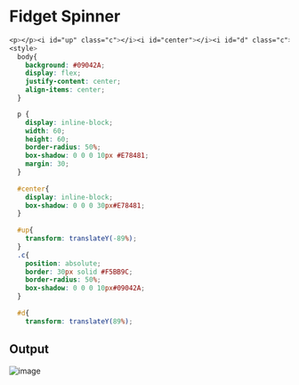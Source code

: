 # Fidget Spinner

```css
<p></p><i id="up" class="c"></i><i id="center"></i><i id="d" class="c"></i><p>
<style>
  body{
    background: #09042A;
    display: flex;
   	justify-content: center;
    align-items: center;
  }

  p {
    display: inline-block;
    width: 60;
    height: 60;
    border-radius: 50%;
    box-shadow: 0 0 0 10px #E78481;
    margin: 30;
  }
  
  #center{
    display: inline-block;
    box-shadow: 0 0 0 30px#E78481;
  }
  
  #up{
    transform: translateY(-89%);
  }
  .c{
    position: absolute;
    border: 30px solid #F5BB9C;
    border-radius: 50%;
    box-shadow: 0 0 0 10px#09042A; 
  }
  
  #d{
    transform: translateY(89%);
  ```
  
  
## Output

![image](https://user-images.githubusercontent.com/26904087/120143258-688eae80-c1fd-11eb-9d6e-f92433547db8.png)

